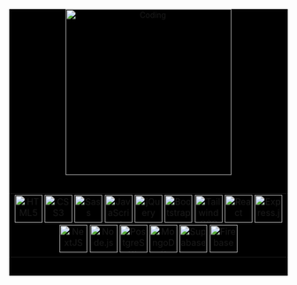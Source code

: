 <div align="center" style="background-color: black">
<img align="center" alt="Coding" width="300" src=
"https://media.giphy.com/media/v1.Y2lkPTc5MGI3NjExNGR1a293eTN0ejIwbzRzbDdoZjR0cTNlZjZueXJvdm5yaDF5d3lheiZlcD12MV9pbnRlcm5hbF9naWZfYnlfaWQmY3Q9Zw/3oeHLhzRkRX1bQQBPi/giphy.gif"> 
<br/>
<br/>
<table><tr><td valign="top" width="100%">
<div align="center">  
<a href="https://en.wikipedia.org/wiki/HTML5" target="_blank"><img style="margin: 0px" src="https://profilinator.rishav.dev/skills-assets/html5-original-wordmark.svg" alt="HTML5" height="50" /></a>  
<a href="https://www.w3schools.com/css/" target="_blank"><img style="margin: 0px" src="https://profilinator.rishav.dev/skills-assets/css3-original-wordmark.svg" alt="CSS3" height="50" /></a>  
<a href="https://sass-lang.com/" target="_blank"><img style="margin: 0px" src="https://profilinator.rishav.dev/skills-assets/sass-original.svg" alt="Sass" height="50" /></a> 
<a href="https://www.javascript.com/" target="_blank"><img style="margin: 0px" src="https://profilinator.rishav.dev/skills-assets/javascript-original.svg" alt="JavaScript" height="50" /></a>  
<a href="https://jquery.com/" target="_blank"><img style="margin: 0px" src="https://profilinator.rishav.dev/skills-assets/jquery.png" alt="jQuery" height="50" /></a>  
<a href="https://getbootstrap.com/docs/3.4/javascript/" target="_blank"><img style="margin: 0px" src="https://profilinator.rishav.dev/skills-assets/bootstrap-plain.svg" alt="Bootstrap" height="50" /></a> 
<a href="https://www.tailwindcss.com/" target="_blank"><img style="margin: 0px" src="https://profilinator.rishav.dev/skills-assets/tailwindcss.svg" alt="Tailwind CSS" height="50" /></a>  
<a href="https://reactjs.org/" target="_blank"><img style="margin: 0px" src="https://profilinator.rishav.dev/skills-assets/react-original-wordmark.svg" alt="React" height="50" /></a>  
<a href="https://expressjs.com/" target="_blank"><img style="margin: 0px" src="https://profilinator.rishav.dev/skills-assets/express-original-wordmark.svg" alt="Express.js" height="50" /></a>  
<a href="https://nextjs.org/" target="_blank"><img style="margin: 0px" src="https://profilinator.rishav.dev/skills-assets/nextjs.png" alt="NextJS" height="50" /></a>  
<a href="https://nodejs.org/" target="_blank"><img style="margin: 0px" src="https://profilinator.rishav.dev/skills-assets/nodejs-original-wordmark.svg" alt="Node.js" height="50" /></a>  
<a href="https://www.postgresql.org/" target="_blank"><img style="margin: 0px" src="https://profilinator.rishav.dev/skills-assets/postgresql-original-wordmark.svg" alt="PostgreSQL" height="50" /></a>  
<a href="https://www.mongodb.com/" target="_blank"><img style="margin: 0px" src="https://profilinator.rishav.dev/skills-assets/mongodb-original-wordmark.svg" alt="MongoDB" height="50" /></a>  
<a href="https://supabase.com/" target="_blank"><img style="margin: 0px" src="https://www.vectorlogo.zone/logos/supabase/supabase-icon.svg" alt="Supabase" height="50"/></a>
<a href="https://firebase.google.com/" target="_blank"><img style="margin: 0px" src="https://profilinator.rishav.dev/skills-assets/firebase.png" alt="Firebase" height="50" /></a> 
</div>



</ul>
</td></tr></table>
<br />

